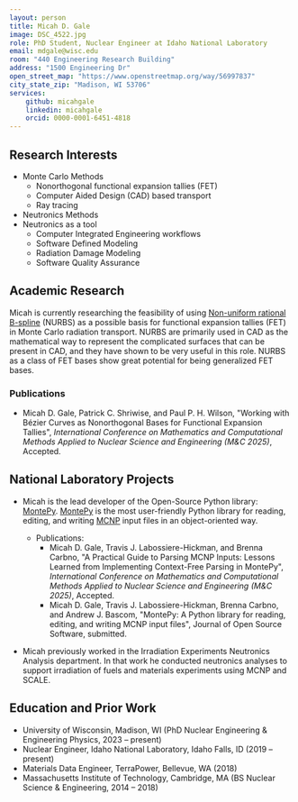 ```yaml
---
layout: person
title: Micah D. Gale
image: DSC_4522.jpg
role: PhD Student, Nuclear Engineer at Idaho National Laboratory
email: mdgale@wisc.edu
room: "440 Engineering Research Building"
address: "1500 Engineering Dr"
open_street_map: "https://www.openstreetmap.org/way/56997837"
city_state_zip: "Madison, WI 53706"
services:
    github: micahgale
    linkedin: micahgale
    orcid: 0000-0001-6451-4818
---
```



## Research Interests

 * Monte Carlo Methods
    * Nonorthogonal functional expansion tallies (FET)
    * Computer Aided Design (CAD) based transport
    * Ray tracing
 * Neutronics Methods
 * Neutronics as a tool
    * Computer Integrated Engineering workflows
    * Software Defined Modeling
    * Radiation Damage Modeling
    * Software Quality Assurance

## Academic Research

Micah is currently researching the feasibility of using [Non-uniform rational B-spline](https://en.wikipedia.org/wiki/Non-uniform_rational_B-spline) (NURBS) 
as a possible basis for functional expansion tallies (FET) in Monte Carlo radiation transport.
NURBS are primarily used in CAD as the mathematical way to represent the complicated surfaces that can be present in CAD,
and they have shown to be very useful in this role.
NURBS as a class of FET bases show great potential for being generalized FET bases.

### Publications

 * Micah D. Gale, Patrick C. Shriwise, and Paul P. H. Wilson, "Working with Bézier Curves as Nonorthogonal Bases for Functional Expansion Tallies", 
*International Conference on Mathematics and Computational Methods Applied to Nuclear Science and Engineering (M&C 2025)*, Accepted.

## National Laboratory Projects

* Micah is the lead developer of the Open-Source Python library: [MontePy](https://github.com/idaholab/montepy). [MontePy](https://www.montepy.org/en/stable/) is the most user-friendly Python library for reading, editing, and writing [MCNP](https://mcnp.lanl.gov/) input files in an object-oriented way.
  * Publications:
    * Micah D. Gale, Travis J. Labossiere-Hickman, and Brenna Carbno, "A Practical Guide to Parsing MCNP Inputs: Lessons Learned from Implementing Context-Free Parsing in MontePy", 
    *International Conference on Mathematics and Computational Methods Applied to Nuclear Science and Engineering (M&C 2025)*, Accepted.
    * Micah D. Gale, Travis J. Labossiere-Hickman, Brenna Carbno, and Andrew J. Bascom, "MontePy: A Python library for reading, editing, and writing MCNP input files",
    Journal of Open Source Software, submitted.

* Micah previously worked in the Irradiation Experiments Neutronics Analysis department. 
In that work he conducted neutronics analyses to support irradiation of fuels and materials experiments using MCNP and SCALE.
## Education and Prior Work


 * University of Wisconsin, Madison, WI (PhD Nuclear Engineering & Engineering Physics, 2023 – present)
 * Nuclear Engineer, Idaho National Laboratory, Idaho Falls, ID (2019 – present)
 * Materials Data Engineer, TerraPower, Bellevue, WA (2018)
 * Massachusetts Institute of Technology, Cambridge, MA (BS Nuclear Science & Engineering, 2014 – 2018)
